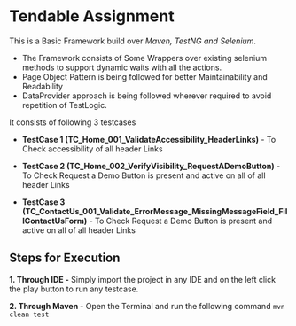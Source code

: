 # Tendable Assignment

This is a Basic Framework build over _Maven, TestNG and Selenium_. 

* The Framework consists of Some Wrappers over existing selenium methods to support dynamic waits with all the actions.
* Page Object Pattern is being followed for better Maintainability and Readability
* DataProvider approach is being followed wherever required to avoid repetition of TestLogic.


It consists of following 3 testcases

* **TestCase 1 (TC_Home_001_ValidateAccessibility_HeaderLinks)** - To Check accessibility of all header Links


* **TestCase 2 (TC_Home_002_VerifyVisibility_RequestADemoButton)** - To Check Request a Demo Button is present and active on all of all header Links


* **TestCase 3 (TC_ContactUs_001_Validate_ErrorMessage_MissingMessageField_FillContactUsForm)** - To Check Request a Demo Button is present and active on all of all header Links

## Steps for Execution

**1. Through IDE -** Simply import the project in any IDE and on the left click the play button to run any testcase.

**2. Through Maven -** Open the Terminal and run the following command `mvn clean test`
